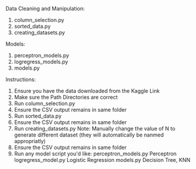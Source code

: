 Data Cleaning and Manipulation:
1. column_selection.py
2. sorted_data.py
3. creating_datasets.py

Models:
1. perceptron_models.py
2. logregress_models.py
3. models.py


Instructions:
1. Ensure you have the data downloaded from the Kaggle Link
2. Make sure the Path Directories are correct
3. Run column_selection.py
4. Ensure the CSV output remains in same folder
5. Run sorted_data.py
6. Ensure the CSV output remains in same folder
7. Run creating_datasets.py
Note: Manually change the value of N to generate different dataset (they will automatically be nanmed appropriatly)
9. Ensure the CSV output remains in same folder
10. Run any model script you'd like:
    perceptron_models.py            Perceptron
    logregress_model.py             Logistic Regression
    models.py                       Decision Tree, KNN
